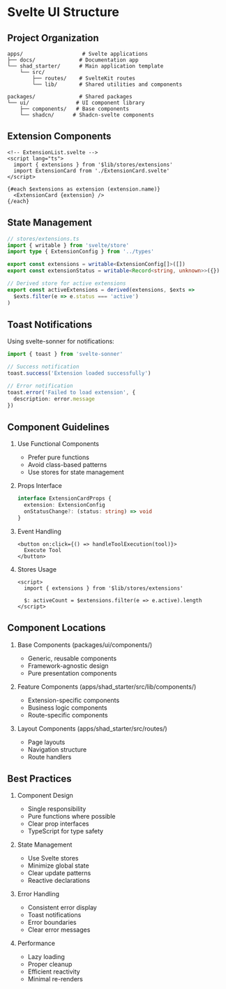 # Svelte UI Structure

## Project Organization

```
apps/                   # Svelte applications
├── docs/              # Documentation app
└── shad_starter/      # Main application template
    └── src/
        ├── routes/    # SvelteKit routes
        └── lib/       # Shared utilities and components

packages/              # Shared packages
└── ui/               # UI component library
    ├── components/   # Base components
    └── shadcn/      # Shadcn-svelte components
```

## Extension Components

```svelte
<!-- ExtensionList.svelte -->
<script lang="ts">
  import { extensions } from '$lib/stores/extensions'
  import ExtensionCard from './ExtensionCard.svelte'
</script>

{#each $extensions as extension (extension.name)}
  <ExtensionCard {extension} />
{/each}
```

## State Management

```typescript
// stores/extensions.ts
import { writable } from 'svelte/store'
import type { ExtensionConfig } from '../types'

export const extensions = writable<ExtensionConfig[]>([])
export const extensionStatus = writable<Record<string, unknown>>({})

// Derived store for active extensions
export const activeExtensions = derived(extensions, $exts => 
  $exts.filter(e => e.status === 'active')
)
```

## Toast Notifications

Using svelte-sonner for notifications:
```typescript
import { toast } from 'svelte-sonner'

// Success notification
toast.success('Extension loaded successfully')

// Error notification
toast.error('Failed to load extension', {
  description: error.message
})
```

## Component Guidelines

1. Use Functional Components
   - Prefer pure functions
   - Avoid class-based patterns
   - Use stores for state management

2. Props Interface
   ```typescript
   interface ExtensionCardProps {
     extension: ExtensionConfig
     onStatusChange?: (status: string) => void
   }
   ```

3. Event Handling
   ```svelte
   <button on:click={() => handleToolExecution(tool)}>
     Execute Tool
   </button>
   ```

4. Stores Usage
   ```svelte
   <script>
     import { extensions } from '$lib/stores/extensions'
     
     $: activeCount = $extensions.filter(e => e.active).length
   </script>
   ```

## Component Locations

1. Base Components (packages/ui/components/)
   - Generic, reusable components
   - Framework-agnostic design
   - Pure presentation components

2. Feature Components (apps/shad_starter/src/lib/components/)
   - Extension-specific components
   - Business logic components
   - Route-specific components

3. Layout Components (apps/shad_starter/src/routes/)
   - Page layouts
   - Navigation structure
   - Route handlers

## Best Practices

1. Component Design
   - Single responsibility
   - Pure functions where possible
   - Clear prop interfaces
   - TypeScript for type safety

2. State Management
   - Use Svelte stores
   - Minimize global state
   - Clear update patterns
   - Reactive declarations

3. Error Handling
   - Consistent error display
   - Toast notifications
   - Error boundaries
   - Clear error messages

4. Performance
   - Lazy loading
   - Proper cleanup
   - Efficient reactivity
   - Minimal re-renders